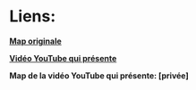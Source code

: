 # Liens:
**[Map originale](https://steamcommunity.com/sharedfiles/filedetails/?id=2640563564)**

**[Vidéo YouTube qui présente](https://youtu.be/XiqDX2Qs8eY)**

**Map de la vidéo YouTube qui présente: [privée]**
